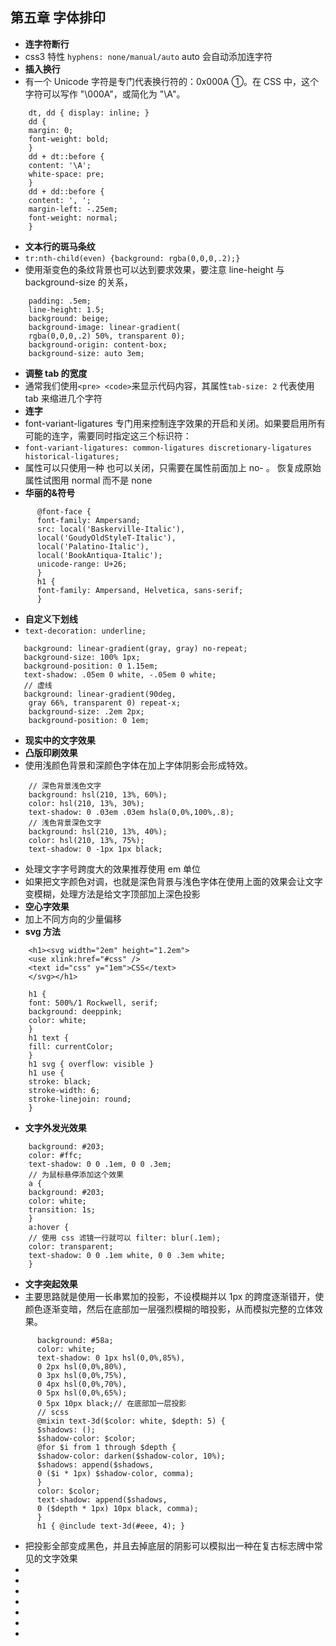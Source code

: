 <!--
 * @Author: your name
 * @Date: 2021-07-11 09:54:45
 * @LastEditTime: 2021-07-11 14:28:05
 * @LastEditors: Please set LastEditors
 * @Description: In User Settings Edit
 * @FilePath: \notes\study notes\css-study\css-style5.md
-->

## 第五章 字体排印

-   **连字符断行**
-   css3 特性 `hyphens: none/manual/auto` auto 会自动添加连字符
-   **插入换行**
-   有一个 Unicode 字符是专门代表换行符的：0x000A ①。在 CSS 中，这个字符可以写作 "\000A"，或简化为 "\A"。

```
    dt, dd { display: inline; }
    dd {
    margin: 0;
    font-weight: bold;
    }
    dd + dt::before {
    content: '\A';
    white-space: pre;
    }
    dd + dd::before {
    content: ', ';
    margin-left: -.25em;
    font-weight: normal;
    }
```

-   **文本行的斑马条纹**
-   `tr:nth-child(even) {background: rgba(0,0,0,.2);}`
-   使用渐变色的条纹背景也可以达到要求效果，要注意 line-height 与 background-size 的关系，

```
    padding: .5em;
    line-height: 1.5;
    background: beige;
    background-image: linear-gradient(
    rgba(0,0,0,.2) 50%, transparent 0);
    background-origin: content-box;
    background-size: auto 3em;
```

-   **调整 tab 的宽度**
-   通常我们使用`<pre> <code>`来显示代码内容，其属性`tab-size: 2` 代表使用 tab 来缩进几个字符
-   **连字**
-   font-variant-ligatures 专门用来控制连字效果的开启和关闭。如果要启用所有可能的连字，需要同时指定这三个标识符：
-   `font-variant-ligatures: common-ligatures discretionary-ligatures historical-ligatures;`
-   属性可以只使用一种 也可以关闭，只需要在属性前面加上 no- 。 恢复成原始属性试图用 normal 而不是 none
-   **华丽的&符号**

```
      @font-face {
      font-family: Ampersand;
      src: local('Baskerville-Italic'),
      local('GoudyOldStyleT-Italic'),
      local('Palatino-Italic'),
      local('BookAntiqua-Italic');
      unicode-range: U+26;
      }
      h1 {
      font-family: Ampersand, Helvetica, sans-serif;
      }
```

-   **自定义下划线**
-   `text-decoration: underline;`

```
   background: linear-gradient(gray, gray) no-repeat;
   background-size: 100% 1px;
   background-position: 0 1.15em;
   text-shadow: .05em 0 white, -.05em 0 white;
   // 虚线
   background: linear-gradient(90deg,
    gray 66%, transparent 0) repeat-x;
    background-size: .2em 2px;
    background-position: 0 1em;

```

-   **现实中的文字效果**
-   **凸版印刷效果**
-   使用浅颜色背景和深颜色字体在加上字体阴影会形成特效。

```
    // 深色背景浅色文字
    background: hsl(210, 13%, 60%);
    color: hsl(210, 13%, 30%);
    text-shadow: 0 .03em .03em hsla(0,0%,100%,.8);
    // 浅色背景深色文字
    background: hsl(210, 13%, 40%);
    color: hsl(210, 13%, 75%);
    text-shadow: 0 -1px 1px black;
```

-   处理文字字号跨度大的效果推荐使用 em 单位
-   如果把文字颜色对调，也就是深色背景与浅色字体在使用上面的效果会让文字变模糊，处理方法是给文字顶部加上深色投影
-   **空心字效果**
-   加上不同方向的少量偏移
-   **svg 方法**

```
    <h1><svg width="2em" height="1.2em">
    <use xlink:href="#css" />
    <text id="css" y="1em">CSS</text>
    </svg></h1>

    h1 {
    font: 500%/1 Rockwell, serif;
    background: deeppink;
    color: white;
    }
    h1 text {
    fill: currentColor;
    }
    h1 svg { overflow: visible }
    h1 use {
    stroke: black;
    stroke-width: 6;
    stroke-linejoin: round;
    }
```

-   **文字外发光效果**

```
    background: #203;
    color: #ffc;
    text-shadow: 0 0 .1em, 0 0 .3em;
    // 为鼠标悬停添加这个效果
    a {
    background: #203;
    color: white;
    transition: 1s;
    }
    a:hover {
    // 使用 css 滤镜一行就可以 filter: blur(.1em);
    color: transparent;
    text-shadow: 0 0 .1em white, 0 0 .3em white;
    }
```

-   **文字突起效果**
-   主要思路就是使用一长串累加的投影，不设模糊并以 1px 的跨度逐渐错开，使颜色逐渐变暗，然后在底部加一层强烈模糊的暗投影，从而模拟完整的立体效果。

```
      background: #58a;
      color: white;
      text-shadow: 0 1px hsl(0,0%,85%),
      0 2px hsl(0,0%,80%),
      0 3px hsl(0,0%,75%),
      0 4px hsl(0,0%,70%),
      0 5px hsl(0,0%,65%);
      0 5px 10px black;// 在底部加一层投影
      // scss
      @mixin text-3d($color: white, $depth: 5) {
      $shadows: ();
      $shadow-color: $color;
      @for $i from 1 through $depth {
      $shadow-color: darken($shadow-color, 10%);
      $shadows: append($shadows,
      0 ($i * 1px) $shadow-color, comma);
      }
      color: $color;
      text-shadow: append($shadows,
      0 ($depth * 1px) 10px black, comma);
      }
      h1 { @include text-3d(#eee, 4); }
```

-   把投影全部变成黑色，并且去掉底层的阴影可以模拟出一种在复古标志牌中常见的文字效果
-
-
-
-
-
-
-
